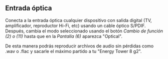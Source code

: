 ## Entrada óptica

Conecta a la entrada óptica cualquier dispositivo con salida digital (TV, amplificador, reproductor Hi-Fi, etc) usando un cable óptico S/PDIF. Después, cambia el modo seleccionado usando el botón *Cambio de función (2) o (11)* hasta que en la *Pantalla (6)* aparezca "Optical". 

De esta manera podrás reproducir archivos de audio sin pérdidas como .wav o .flac y sacarle el máximo partido a tu "Energy Tower 8 g2". 
